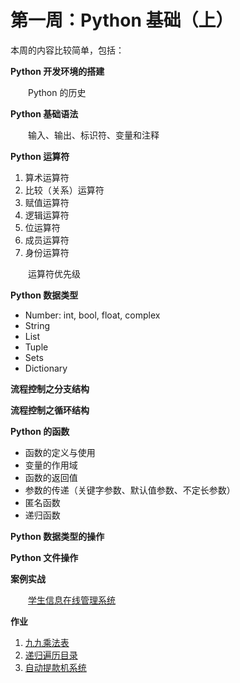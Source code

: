 # 第一周：Python 基础（上）

本周的内容比较简单，包括：

**Python 开发环境的搭建**

　　Python 的历史

**Python 基础语法**

　　输入、输出、标识符、变量和注释

**Python 运算符**

 1. 算术运算符
 2. 比较（关系）运算符
 3. 赋值运算符
 4. 逻辑运算符
 5. 位运算符
 6. 成员运算符
 7. 身份运算符
 
　　运算符优先级

**Python 数据类型**

 - Number: int, bool, float, complex
 - String
 - List
 - Tuple
 - Sets
 - Dictionary


**流程控制之分支结构**


**流程控制之循环结构**


**Python 的函数**

 - 函数的定义与使用
 - 变量的作用域
 - 函数的返回值
 - 参数的传递（关键字参数、默认值参数、不定长参数）
 - 匿名函数
 - 递归函数


**Python 数据类型的操作**


**Python 文件操作**


**案例实战**

　　[学生信息在线管理系统](https://gitee.com/luhuadong/Python_Learning/blob/master/1st_week/student_admin.py)


**作业**

 1. [九九乘法表](https://gitee.com/luhuadong/Python_Learning/blob/master/1st_week/homework/9-9-tables.py)
 2. [递归遍历目录](https://gitee.com/luhuadong/Python_Learning/blob/master/1st_week/homework/stat_dir.py)
 3. [自动提款机系统](https://gitee.com/luhuadong/Python_Learning/blob/master/1st_week/homework/ATM.py)


